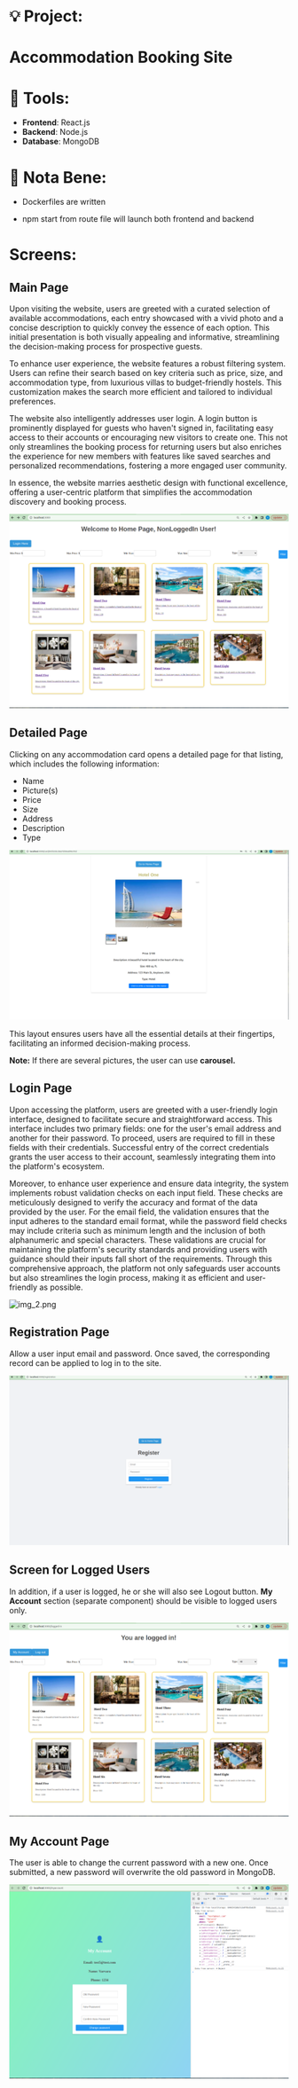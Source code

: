 # :bulb: Project: 
# Accommodation Booking Site

# :rocket: Tools:
- **Frontend**: React.js
- **Backend**: Node.js
- **Database**: MongoDB

# :memo: Nota Bene:

- Dockerfiles are written

- npm start from route file will launch both frontend and backend


# Screens:

## Main Page
Upon visiting the website, users are greeted with a curated selection of available accommodations, each entry showcased with a vivid photo and a concise description to quickly convey the essence of each option. This initial presentation is both visually appealing and informative, streamlining the decision-making process for prospective guests.

To enhance user experience, the website features a robust filtering system. Users can refine their search based on key criteria such as price, size, and accommodation type, from luxurious villas to budget-friendly hostels. This customization makes the search more efficient and tailored to individual preferences.

The website also intelligently addresses user login. A login button is prominently displayed for guests who haven't signed in, facilitating easy access to their accounts or encouraging new visitors to create one. This not only streamlines the booking process for returning users but also enriches the experience for new members with features like saved searches and personalized recommendations, fostering a more engaged user community.

In essence, the website marries aesthetic design with functional excellence, offering a user-centric platform that simplifies the accommodation discovery and booking process.

![img.png](img/img.png)

## Detailed Page
Clicking on any accommodation card opens a detailed page for that listing, which includes the following information:

- Name
- Picture(s)
- Price
- Size
- Address
- Description
- Type

![img_4.png](img/img_4.png)

This layout ensures users have all the essential details at their fingertips, facilitating an informed decision-making process.

**Note:** If there are several pictures, the user can use 
**carousel.**

## Login Page

Upon accessing the platform, users are greeted with a user-friendly login interface, designed to facilitate secure and straightforward access. This interface includes two primary fields: one for the user's email address and another for their password. To proceed, users are required to fill in these fields with their credentials. Successful entry of the correct credentials grants the user access to their account, seamlessly integrating them into the platform's ecosystem.

Moreover, to enhance user experience and ensure data integrity, the system implements robust validation checks on each input field. These checks are meticulously designed to verify the accuracy and format of the data provided by the user. For the email field, the validation ensures that the input adheres to the standard email format, while the password field checks may include criteria such as minimum length and the inclusion of both alphanumeric and special characters. These validations are crucial for maintaining the platform's security standards and providing users with guidance should their inputs fall short of the requirements. Through this comprehensive approach, the platform not only safeguards user accounts but also streamlines the login process, making it as efficient and user-friendly as possible.

![img_2.png](img/img_2.png)

## Registration Page
Allow a user input email and password. Once saved, the corresponding record 
can be applied to log in to the site.

![img_1.png](img/img_1.png)

## Screen for Logged Users
In addition, if a user is logged, he or she will also see Logout button.
**My Account** section (separate component) should be visible to logged users only. 

![img_3.png](img/img_3.png)

## My Account Page
The user is able to change the current password with a new one. Once submitted, 
a new password will overwrite the old password in MongoDB.

![img_5.png](img/img_5.png)
